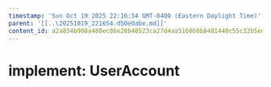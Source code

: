 ```yaml
---
timestamp: 'Sun Oct 19 2025 22:16:54 GMT-0400 (Eastern Daylight Time)'
parent: '[[..\20251019_221654.d50e0abe.md]]'
content_id: a2a834b900a480ec86e28b40523ca27d4aa5160b0b8481440c55c32b5ed6b386
---
```


# implement: UserAccount
